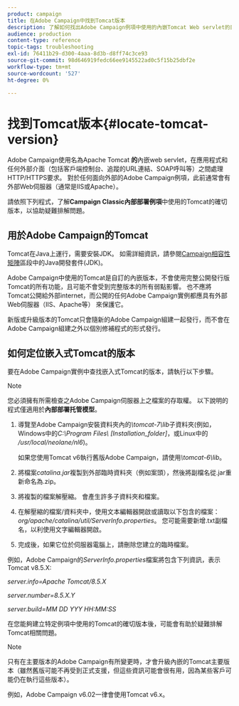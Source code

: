 ```yaml
---
product: campaign
title: 在Adobe Campaign中找到Tomcat版本
description: 了解如何找出Adobe Campaign例項中使用的內嵌Tomcat Web servlet的目前版本。
audience: production
content-type: reference
topic-tags: troubleshooting
exl-id: 76411b29-d300-4aaa-8d3b-d8ff74c3ce93
source-git-commit: 98d646919fedc66ee9145522ad0c5f15b25dbf2e
workflow-type: tm+mt
source-wordcount: '527'
ht-degree: 0%

---
```


# 找到Tomcat版本{#locate-tomcat-version}

Adobe Campaign使用名為Apache Tomcat **的**&#x200B;內嵌web servlet，在應用程式和任何外部介面（包括客戶端控制台、追蹤的URL連結、SOAP呼叫等）之間處理HTTP/HTTPS要求。 對於任何面向外部的Adobe Campaign例項，此前通常會有外部Web伺服器（通常是IIS或Apache）。

請依照下列程式，了解&#x200B;**Campaign Classic內部部署例項**&#x200B;中使用的Tomcat的確切版本，以協助疑難排解問題。

## 用於Adobe Campaign的Tomcat

Tomcat在Java上運行，需要安裝JDK。 如需詳細資訊，請參閱[Campaign相容性矩陣](../../rn/using/compatibility-matrix.md)區段中的Java開發套件(JDK)。

Adobe Campaign中使用的Tomcat是自訂的內嵌版本，不會使用完整公開發行版Tomcat的所有功能，且可能不會受到完整版本的所有弱點影響。 也不應將Tomcat公開給外部internet，而公開的任何Adobe Campaign實例都應具有外部Web伺服器（IIS、Apache等） 來保護它。

新版或升級版本的Tomcat只會隨新的Adobe Campaign組建一起發行，而不會在Adobe Campaign組建之外以個別修補程式的形式發行。

## 如何定位嵌入式Tomcat的版本

要在Adobe Campaign實例中查找嵌入式Tomcat的版本，請執行以下步驟。

>[!NOTE]
>
>您必須擁有所需檢查之Adobe Campaign伺服器上之檔案的存取權。 以下說明的程式僅適用於&#x200B;**內部部署托管模型**。

1. 導覽至Adobe Campaign安裝資料夾內的&#x200B;*\tomcat-7\lib*&#x200B;子資料夾(例如，Windows中的&#x200B;*C:\Program Files\ [Installation_folder]*，或Linux中的&#x200B;*/usr/local/neolane/nl6*)。

   如果您使用Tomcat v6執行舊版Adobe Campaign，請使用&#x200B;*\tomcat-6\lib*。

1. 將檔案&#x200B;*catalina.jar*&#x200B;複製到外部臨時資料夾（例如案頭），然後將副檔名從.jar重新命名為.zip。

1. 將複製的檔案解壓縮。 會產生許多子資料夾和檔案。

1. 在解壓縮的檔案/資料夾中，使用文本編輯器開啟或讀取以下包含的檔案：*org/apache/catalina/util/ServerInfo.properties*。 您可能需要新增.txt副檔名，以利使用文字編輯器開啟。

1. 完成後，如果它位於伺服器電腦上，請刪除您建立的臨時檔案。

例如，Adobe Campaign的&#x200B;*ServerInfo.properties*&#x200B;檔案將包含下列資訊，表示Tomcat v8.5.X:

*server.info=Apache Tomcat/8.5.X*

*server.number=8.5.X.Y*

*server.build=MM DD YYY HH:MM:SS*

在您能夠建立特定例項中使用的Tomcat的確切版本後，可能會有助於疑難排解Tomcat相關問題。

>[!NOTE]
>
>只有在主要版本的Adobe Campaign有所變更時，才會升級內嵌的Tomcat主要版本（雖然舊版可能不再受到正式支援，但這些資訊可能會很有用，因為某些客戶可能仍在執行這些版本）。
>
>例如，Adobe Campaign v6.02一律會使用Tomcat v6.x。
